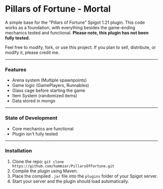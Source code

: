 # Pillars of Fortune - Mortal

A simple base for the "Pillars of Fortune" Spigot 1.21 plugin. This code works as a foundation, with everything besides the game-ending mechanics tested and functional. **Please note, this plugin has not been fully tested.**

Feel free to modify, fork, or use this project. If you plan to sell, distribute, or modify it, please credit me.

---

### Features

- Arena system (Multiple spawnpoints)
- Game logic (GamePlayers, Runnables)
- Glass cage before starting the game
- Item System (randomized items)
- Data stored in mongo

---

### State of Development

- Core mechanics are functional
- Plugin isn't fully tested

---

### Installation

1. Clone the repo:  `git clone https://github.com/hammzar/PillarsOfFortune.git`
2. Compile the plugin using Maven.
3. Place the compiled `.jar` file into the `plugins` folder of your Spigot server.
4. Start your server and the plugin should load automatically.

